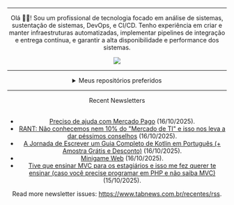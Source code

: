 <div align="center">
<hr>
<p>Olá 👋🏾! Sou um profissional de tecnologia focado em análise de sistemas, sustentação de sistemas, DevOps, e CI/CD. Tenho experiência em criar e manter infraestruturas automatizadas, implementar pipelines de integração e entrega contínua, e garantir a alta disponibilidade e performance dos sistemas.</p>
  <img src="https://media.giphy.com/media/yAGIvCiwPJn5C/giphy.gif">
<hr>
  <details>
  <summary>Meus repositórios preferidos</summary>
  <br />
  Alguns dos meus melhores repositórios:
  <br />
<br />
  <ul><li><a href=https://github.com/commitgeist/aluratube target="_blank" rel="noopener noreferrer">commitgeist/aluratube</a> (<b>0</b> ✨ and <b>0</b> 🍴): Aluratube - Desenvolvido durante a imersão React da Alura no final de 2022</li><li><a href=https://github.com/commitgeist/nlw-ia target="_blank" rel="noopener noreferrer">commitgeist/nlw-ia</a> (<b>0</b> ✨ and <b>0</b> 🍴): Projeto desenvolvido durante a NLW IA - Usando a API da OPENAI</li><li><a href=https://github.com/commitgeist/nlw-journey-ia target="_blank" rel="noopener noreferrer">commitgeist/nlw-journey-ia</a> (<b>0</b> ✨ and <b>0</b> 🍴): NLW IA - Agent de viagens usando python + langchain + GPT</li>
<li>More coming soon :).</li>
</ul>
  </details>
  <hr/>
    <summary>Recent Newsletters</summary>
  <br />
  <ul>
    <li><a href=https://www.tabnews.com.br/jovimoura/preciso-de-ajuda-com-mercado-pago target="_blank" rel="noopener noreferrer">Preciso de ajuda com Mercado Pago</a> (16/10/2025).</li><li><a href=https://www.tabnews.com.br/heitornolla/rant-nao-conhecemos-nem-10-por-cento-do-mercado-de-ti-e-isso-nos-leva-a-dar-pessimos-conselhos target="_blank" rel="noopener noreferrer">RANT: Não conhecemos nem 10% do "Mercado de TI" e isso nos leva a dar péssimos conselhos</a> (16/10/2025).</li><li><a href=https://www.tabnews.com.br/Vexpera/a-jornada-de-escrever-um-guia-completo-de-kotlin-em-portugues-amostra-gratis-e-desconto target="_blank" rel="noopener noreferrer">A Jornada de Escrever um Guia Completo de Kotlin em Português (+ Amostra Grátis e Desconto)</a> (16/10/2025).</li><li><a href=https://www.tabnews.com.br/dnts0/minigame-web target="_blank" rel="noopener noreferrer">Minigame Web</a> (16/10/2025).</li><li><a href=https://www.tabnews.com.br/pixpeixe/tive-que-ensinar-mvc-para-os-estagiarios-e-isso-me-fez-querer-te-ensinar-caso-voce-precise-programar-em-php-e-nao-saiba-mvc target="_blank" rel="noopener noreferrer">Tive que ensinar MVC para os estagiários e isso me fez querer te ensinar (caso você precise programar em PHP e não saiba MVC)</a> (15/10/2025).</li>
  </ul>
<p>Read more newsletter issues: <a href="https://www.tabnews.com.br/recentes/rss">https://www.tabnews.com.br/recentes/rss</a>.</p>
  </details>
